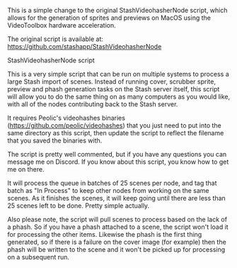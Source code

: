 This is a simple change to the original StashVideohasherNode script, which allows for the generation of sprites and previews on MacOS using the VideoToolbox hardware acceleration.

The original script is available at: https://github.com/stashapp/StashVideohasherNode

StashVideohasherNode script

This is a very simple script that can be run on multiple systems to process a large Stash import of scenes.  Instead of running cover, scrubber sprite, preview and phash generation tasks on the Stash server itself, this script will allow you to do the same thing on as many computers as you would like, with all of the nodes contributing back to the Stash server.

It requires Peolic's videohashes binaries (https://github.com/peolic/videohashes) that you just need to put into the same directory as this script, then update the script to reflect the filename that you saved the binaries with.

The script is pretty well commented, but if you have any questions you can message me on Discord.  If you know about this script, you know how to get me on there.  

It will process the queue in batches of 25 scenes per node, and tag that batch as "In Process" to keep other nodes from working on the same scenes.  As it finishes the scenes, it will keep going until there are less than 25 scenes left to be done.  Pretty simple actually.

Also please note, the script will pull scenes to process based on the lack of a phash.  So if you have a phash attached to a scene, the script won't load it for processing the other items.  Likewise the phash is the first thing generated, so if there is a failure on the cover image (for example) then the phash will be written to the scene and it won't be picked up for processing on a subsequent run.
